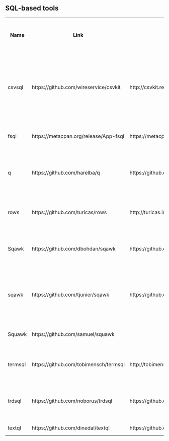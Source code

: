 ## SQL-based tools

<table>
  <tr>
    <th>
      Name
    </th>
    <th>
      Link
    </th>
    <th>
      Documentation link
    </th>
    <th>
      Programming language
    </th>
    <th>
      Database
    </th>
    <th>
      Column names from header row
    </th>
    <th>
      Custom character encoding
    </th>
    <th>
      Custom input field separator
    </th>
    <th>
      Custom input record separator
    </th>
    <th>
      Custom output field separator
    </th>
    <th>
      Custom output record separator
    </th>
    <th>
      JOINs
    </th>
    <th>
      Use as library
    </th>
    <th>
      Input formats
    </th>
    <th>
      Output formats
    </th>
    <th>
      Custom table names
    </th>
    <th>
      Custom column names
    </th>
    <th>
      Keep database file (for SQLite 3)
    </th>
    <th>
      Skip input fields
    </th>
    <th>
      Skip input records (lines)
    </th>
    <th>
      Merge input fields
    </th>
    <th>
      Database table customization
    </th>
    <th>
      SQL dump
    </th>
    <th>
      Other
    </th>
  </tr>
  <tr>
    <td>
      csvsql
    </td>
    <td>
      https://github.com/wireservice/csvkit
    </td>
    <td>
      http://csvkit.readthedocs.io/en/latest/
    </td>
    <td>
      Python
    </td>
    <td>
      Firebird/MS SQL/MySQL/Oracle/PostgreSQL/SQLite 3/Sybase
    </td>
    <td>
      yes, optional
    </td>
    <td>
      yes, input and output
    </td>
    <td>
      yes, string
    </td>
    <td>
      no
    </td>
    <td>
      yes
    </td>
    <td>
      no
    </td>
    <td>
      yes
    </td>
    <td>
      yes, Python
    </td>
    <td>
      delimited without quotes, DSV, Excel, JSON, SQL, fixed-width,
      DBF, and others (separate converters)
    </td>
    <td>
      delimited without quotes, DSV, JSON, Markdown-style table,
      SQL (separate converters)
    </td>
    <td>
      yes
    </td>
    <td>
      no
    </td>
    <td>
      yes
    </td>
    <td>
      yes (separate tool)
    </td>
    <td>
      no
    </td>
    <td>
      no?
    </td>
    <td>
      yes, UNIQUE constraints, database schema name, automatic
      column datatype or text
    </td>
    <td>
      yes
    </td>
    <td></td>
  </tr>
  <tr>
    <td>
      fsql
    </td>
    <td>
      https://metacpan.org/release/App-fsql
    </td>
    <td>
      https://metacpan.org/pod/distribution/App-fsql/bin/fsql
    </td>
    <td>
      Perl
    </td>
    <td>
      custom SQL interpreter
    </td>
    <td>
      yes, always
    </td>
    <td>
      no
    </td>
    <td>
      no
    </td>
    <td>
      no
    </td>
    <td>
      no
    </td>
    <td>
      no
    </td>
    <td>
      yes
    </td>
    <td>
      yes, Perl
    </td>
    <td>
      CSV, TSV, LTSV, Perl, JSON, YAML
    </td>
    <td>
      CSV, TSV, LTSV, Perl, JSON, YAML
    </td>
    <td>
      yes
    </td>
    <td>
      no
    </td>
    <td>
      no
    </td>
    <td>
      no
    </td>
    <td>
      no
    </td>
    <td>
      no
    </td>
    <td>
      no
    </td>
    <td>
      no
    </td>
    <td></td>
  </tr>
  <tr>
    <td>
      q
    </td>
    <td>
      https://github.com/harelba/q
    </td>
    <td>
      https://github.com/harelba/q/blob/master/doc/USAGE.markdown
    </td>
    <td>
      Python
    </td>
    <td>
      SQLite 3
    </td>
    <td>
      yes, optional
    </td>
    <td>
      yes, input and output
    </td>
    <td>
      yes, string
    </td>
    <td>
      no
    </td>
    <td>
      yes
    </td>
    <td>
      no
    </td>
    <td>
      yes
    </td>
    <td>
      yes, Python
    </td>
    <td>
      delimited without quotes, DSV
    </td>
    <td>
      delimited without quotes, DSV, custom using Python formatting
      string
    </td>
    <td>
      no
    </td>
    <td>
      no
    </td>
    <td>
      yes
    </td>
    <td>
      no
    </td>
    <td>
      no
    </td>
    <td>
      no
    </td>
    <td>
      yes, automatic column datatype or text
    </td>
    <td>
      no
    </td>
    <td></td>
  </tr>
  <tr>
    <td>
      rows
    </td>
    <td>
      https://github.com/turicas/rows
    </td>
    <td>
      http://turicas.info/rows/command-line-interface.html
    </td>
    <td>
      Python
    </td>
    <td>
      SQLite 3
    </td>
    <td>
      yes, always?
    </td>
    <td>
      no
    </td>
    <td>
      no
    </td>
    <td>
      no
    </td>
    <td>
      no
    </td>
    <td>
      no
    </td>
    <td>
      no
    </td>
    <td>
      yes, Python
    </td>
    <td>
      CSV, JSON, XLS, XLSX, ODS, and others
    </td>
    <td>
      CSV, JSON, XLS, XLSX, ODS, and others
    </td>
    <td>
      no
    </td>
    <td>
      no
    </td>
    <td>
      no
    </td>
    <td>
      no
    </td>
    <td>
      no
    </td>
    <td>
      no
    </td>
    <td>
      no
    </td>
    <td>
      no
    </td>
    <td></td>
  </tr>
  <tr>
    <td>
      Sqawk
    </td>
    <td>
      https://github.com/dbohdan/sqawk
    </td>
    <td>
      https://github.com/dbohdan/sqawk#options
    </td>
    <td>
      Tcl
    </td>
    <td>
      SQLite 3
    </td>
    <td>
      yes, optional
    </td>
    <td>
      no
    </td>
    <td>
      yes, regexp, per-file
    </td>
    <td>
      yes, regexp, per-file
    </td>
    <td>
      yes
    </td>
    <td>
      yes
    </td>
    <td>
      yes
    </td>
    <td>
      yes, Tcl
    </td>
    <td>
      delimited without quotes, DSV, Tcl
    </td>
    <td>
      delimited without quotes, CSV, JSON, ASCII/Unicode table, Tcl
    </td>
    <td>
      yes
    </td>
    <td>
      yes
    </td>
    <td>
      yes
    </td>
    <td>
      yes, any
    </td>
    <td>
      no
    </td>
    <td>
      yes, any consecutive
    </td>
    <td>
      yes, column datatypes
    </td>
    <td>
      no
    </td>
    <td></td>
  </tr>
  <tr>
    <td>
      sqawk
    </td>
    <td>
      https://github.com/tjunier/sqawk
    </td>
    <td>
      https://github.com/tjunier/sqawk/blob/master/sqawk.1
    </td>
    <td>
      C
    </td>
    <td>
      SQLite 3
    </td>
    <td>
      yes, optional
    </td>
    <td>
      no
    </td>
    <td>
      yes, string, per-file
    </td>
    <td>
      no
    </td>
    <td>
      no
    </td>
    <td>
      no
    </td>
    <td>
      yes
    </td>
    <td>
      no
    </td>
    <td>
      DSV
    </td>
    <td>
      CSV
    </td>
    <td>
      yes
    </td>
    <td>
      no
    </td>
    <td>
      yes
    </td>
    <td>
      no
    </td>
    <td>
      yes, until regexp matches
    </td>
    <td>
      no
    </td>
    <td>
      yes, primary key, indexes, foreign key constraints, automatic
      column datatype or text
    </td>
    <td>
      yes
    </td>
    <td>
      chunked mode (read and process only N lines at a time)
    </td>
  </tr>
  <tr>
    <td>
      Squawk
    </td>
    <td>
      https://github.com/samuel/squawk
    </td>
    <td></td>
    <td>
      Python
    </td>
    <td>
      custom SQL interpreter
    </td>
    <td>
      yes, always
    </td>
    <td>
      no
    </td>
    <td>
      no
    </td>
    <td>
      no
    </td>
    <td>
      no
    </td>
    <td>
      no
    </td>
    <td>
      no
    </td>
    <td>
      yes, Python
    </td>
    <td>
      CSV, Apache and Nginx log files
    </td>
    <td>
      table, CSV, JSON
    </td>
    <td>
      no
    </td>
    <td>
      no
    </td>
    <td>
      no
    </td>
    <td>
      no
    </td>
    <td>
      no
    </td>
    <td>
      no
    </td>
    <td>
      no
    </td>
    <td>
      yes
    </td>
    <td></td>
  </tr>
  <tr>
    <td>
      termsql
    </td>
    <td>
      https://github.com/tobimensch/termsql
    </td>
    <td>
      http://tobimensch.github.io/termsql/
    </td>
    <td>
      Python
    </td>
    <td>
      SQLite 3
    </td>
    <td>
      yes, optional
    </td>
    <td>
      no
    </td>
    <td>
      yes, regexp
    </td>
    <td>
      no
    </td>
    <td>
      yes
    </td>
    <td>
      no
    </td>
    <td>
      no
    </td>
    <td>
      no
    </td>
    <td>
      DSV, “vertical” DSV (lines as columns)
    </td>
    <td>
      delimited without quotes, CSV, TSV, HTML, SQL, Tcl
    </td>
    <td>
      yes
    </td>
    <td>
      yes
    </td>
    <td>
      yes
    </td>
    <td>
      no
    </td>
    <td>
      yes, N first and M last
    </td>
    <td>
      yes, Nth to last
    </td>
    <td>
      yes, primary key
    </td>
    <td>
      yes
    </td>
    <td></td>
  </tr>
  <tr>
    <td>
      trdsql
    </td>
    <td>
      https://github.com/noborus/trdsql
    </td>
    <td>
      https://github.com/noborus/trdsql#usage
    </td>
    <td>
      Go
    </td>
    <td>
      MySQL/PostgreSQL/SQLite 3
    </td>
    <td>
      yes, optional
    </td>
    <td>
      no
    </td>
    <td>
      yes, string
    </td>
    <td>
      no
    </td>
    <td>
      no
    </td>
    <td>
      no
    </td>
    <td>
      yes
    </td>
    <td>
      no
    </td>
    <td>
      CSV, LTSV, JSON
    </td>
    <td>
      delimited without quotes, CSV, LTSV, JSON, ASCII table,
      Markdown
    </td>
    <td>
      no
    </td>
    <td>
      no
    </td>
    <td>
      yes
    </td>
    <td>
      no
    </td>
    <td>
      no
    </td>
    <td>
      no
    </td>
    <td>
      no
    </td>
    <td>
      no
    </td>
    <td></td>
  </tr>
  <tr>
    <td>
      textql
    </td>
    <td>
      https://github.com/dinedal/textql
    </td>
    <td>
      https://github.com/dinedal/textql#usage
    </td>
    <td>
      Go
    </td>
    <td>
      SQLite 3
    </td>
    <td>
      yes, optional
    </td>
    <td>
      no
    </td>
    <td>
      yes, string
    </td>
    <td>
      no
    </td>
    <td>
      no
    </td>
    <td>
      no
    </td>
    <td>
      no
    </td>
    <td>
      no
    </td>
    <td>
      DSV
    </td>
    <td>
      DSV
    </td>
    <td>
      no
    </td>
    <td>
      no
    </td>
    <td>
      yes
    </td>
    <td>
      no
    </td>
    <td>
      no
    </td>
    <td>
      no
    </td>
    <td>
      no
    </td>
    <td>
      no
    </td>
    <td></td>
  </tr>
</table>
